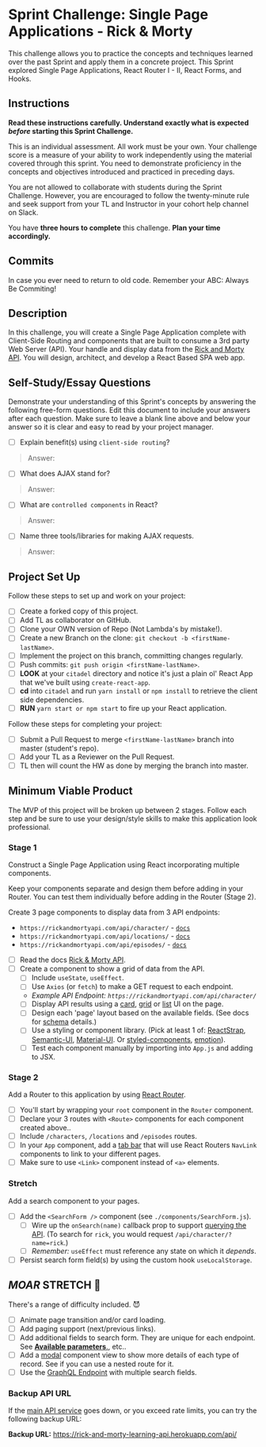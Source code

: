 # Sprint Challenge: Single Page Applications - Rick & Morty

This challenge allows you to practice the concepts and techniques learned over the past Sprint and apply them in a concrete project. This Sprint explored Single Page Applications, React Router I - II, React Forms, and Hooks.

## Instructions

**Read these instructions carefully. Understand exactly what is expected _before_ starting this Sprint Challenge.**

This is an individual assessment. All work must be your own. Your challenge score is a measure of your ability to work independently using the material covered through this sprint. You need to demonstrate proficiency in the concepts and objectives introduced and practiced in preceding days.

You are not allowed to collaborate with students during the Sprint Challenge. However, you are encouraged to follow the twenty-minute rule and seek support from your TL and Instructor in your cohort help channel on Slack.

You have **three hours to complete** this challenge. **Plan your time accordingly.**

## Commits

In case you ever need to return to old code. Remember your ABC: Always Be Commiting!

## Description

In this challenge, you will create a Single Page Application complete with Client-Side Routing and components that are built to consume a 3rd party Web Server (API). Your handle and display data from the [Rick and Morty API](https://rickandmortyapi.com/documentation). You will design, architect, and develop a React Based SPA web app.

## Self-Study/Essay Questions

Demonstrate your understanding of this Sprint's concepts by answering the following free-form questions. Edit this document to include your answers after each question. Make sure to leave a blank line above and below your answer so it is clear and easy to read by your project manager.

- [ ] Explain benefit(s) using `client-side routing`?
> Answer:
- [ ] What does AJAX stand for?
> Answer:
- [ ] What are `controlled components` in React?
> Answer:
- [ ] Name three tools/libraries for making AJAX requests.
> Answer:


## Project Set Up

Follow these steps to set up and work on your project:

- [ ] Create a forked copy of this project.
- [ ] Add TL as collaborator on GitHub.
- [ ] Clone your OWN version of Repo (Not Lambda's by mistake!).
- [ ] Create a new Branch on the clone: `git checkout -b <firstName-lastName>`.
- [ ] Implement the project on this branch, committing changes regularly.
- [ ] Push commits: `git push origin <firstName-lastName>`.
- [ ] **LOOK** at your `citadel` directory and notice it's just a plain ol' React App that we've built using `create-react-app`.
- [ ] **cd** into `citadel` and run `yarn install` or `npm install` to retrieve the client side dependencies.
- [ ] **RUN** `yarn start or npm start` to fire up your React application.

Follow these steps for completing your project:

- [ ] Submit a Pull Request to merge `<firstName-lastName>` branch into master (student's repo).
- [ ] Add your TL as a Reviewer on the Pull Request.
- [ ] TL then will count the HW as done by merging the branch into master.

## Minimum Viable Product

The MVP of this project will be broken up between 2 stages. Follow each step and be sure to use your design/style skills to make this application look professional.

### Stage 1

Construct a Single Page Application using React incorporating multiple components.

Keep your components separate and design them before adding in your Router.
You can test them individually before adding in the Router (Stage 2).

Create 3 page components to display data from 3 API endpoints:

- `https://rickandmortyapi.com/api/character/` - [`docs`](https://rickandmortyapi.com/documentation/#get-all-characters)
- `https://rickandmortyapi.com/api/locations/` - [`docs`](https://rickandmortyapi.com/documentation/#get-all-locations)
- `https://rickandmortyapi.com/api/episodes/` - [`docs`](https://rickandmortyapi.com/documentation/#get-all-episodes)

- [ ] Read the docs [Rick & Morty API](https://rickandmortyapi.com/documentation/).
- [ ] Create a component to show a grid of data from the API.
  - [ ] Include `useState`, `useEffect`.
  - [ ] Use `Axios` (or `fetch`) to make a GET request to each endpoint.
  - _Example API Endpoint: `https://rickandmortyapi.com/api/character/`_
  - [ ] Display API results using a [card](https://material-ui.com/components/cards/#media), [grid](https://material-ui.com/components/grid-list/#grid-list-with-titlebars) or [list](https://material-ui.com/components/lists/#align-list-items) UI on the page.
  - [ ] Design each 'page' layout based on the available fields. (See docs for [schema](https://rickandmortyapi.com/documentation/#character-schema) details.)
  - [ ] Use a styling or component library. (Pick at least 1 of: [ReactStrap](https://reactstrap.github.io), [Semantic-UI](https://react.semantic-ui.com), [Material-UI](https://material-ui.com/). Or [styled-components](https://www.styled-components.com/), [emotion](https://emotion.sh/docs/introduction)).
  - [ ] Test each component manually by importing into `App.js` and adding to JSX.

### Stage 2

Add a Router to this application by using [React Router](https://reacttraining.com/react-router/web/guides/quick-start).

- [ ] You'll start by wrapping your `root` component in the `Router` component.
- [ ] Declare your 3 routes with `<Route>` components for each component created above..
- [ ] Include `/characters`, `/locations` and `/episodes` routes.
- [ ] In your `App` component, add a [tab bar](https://material-ui.com/components/tabs/#full-width) that will use React Routers `NavLink` components to link to your different pages.
- [ ] Make sure to use `<Link>` component instead of `<a>` elements.

### Stretch

Add a search component to your pages.

- [ ] Add the `<SearchForm />` component (see `./components/SearchForm.js`).
  - [ ] Wire up the `onSearch(name)` callback prop to support [querying the API](https://rickandmortyapi.com/documentation/#filter-characters). (To search for `rick`, you would request `/api/character/?name=rick`.)
  - [ ] _Remember:_ `useEffect` must reference any state on which it _depends_.
- [ ] Persist search form field(s) by using the custom hook `useLocalStorage`.

## _MOAR_ STRETCH 💪

There's a range of difficulty included. 😈

- [ ] Animate page transition and/or card loading.
- [ ] Add paging support (next/previous links).
- [ ] Add additional fields to search form. They are unique for each endpoint. See [**Available parameters**.](https://rickandmortyapi.com/documentation/#filter-characters), etc..
- [ ] Add a [modal](https://material-ui.com/components/modal/) component view to show more details of each type of record. See if you can use a nested route for it.
- [ ] Use the [GraphQL Endpoint](https://rickandmortyapi.com/documentation/#graphql) with multiple search fields.

### Backup API URL

If the [main API service](https://rickandmortyapi.com/documentation) goes down, or you exceed rate limits, you can try the following backup URL:

**Backup URL:** https://rick-and-morty-learning-api.herokuapp.com/api/
